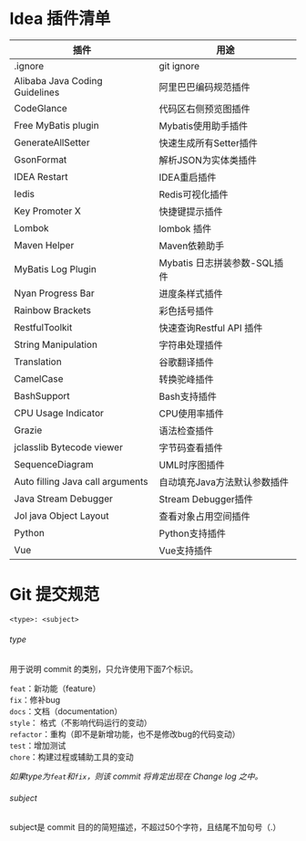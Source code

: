 # Idea 插件清单

| 插件 | 用途 |
| --- | --- |
|.ignore| git ignore| 
| Alibaba Java Coding Guidelines | 阿里巴巴编码规范插件 |
| CodeGlance |  代码区右侧预览图插件 |
| Free MyBatis plugin | Mybatis使用助手插件 |
| GenerateAllSetter | 快速生成所有Setter插件 |
| GsonFormat | 解析JSON为实体类插件 |
| IDEA Restart | IDEA重启插件 |
| Iedis | Redis可视化插件 |
| Key Promoter X | 快捷键提示插件 |
| Lombok | lombok 插件 |
| Maven Helper | Maven依赖助手 |
| MyBatis Log Plugin | Mybatis 日志拼装参数-SQL插件 |
| Nyan Progress Bar | 进度条样式插件 |
| Rainbow Brackets | 彩色括号插件 |
| RestfulToolkit | 快速查询Restful API 插件 |
| String Manipulation | 字符串处理插件 |
| Translation | 谷歌翻译插件 |
| CamelCase | 转换驼峰插件 |
| BashSupport | Bash支持插件 |
| CPU Usage Indicator | CPU使用率插件 |
| Grazie | 语法检查插件 |
| jclasslib Bytecode viewer | 字节码查看插件 |
| SequenceDiagram | UML时序图插件 |
| Auto filling Java call arguments | 自动填充Java方法默认参数插件 |
| Java Stream Debugger | Stream Debugger插件 |
| Jol java Object Layout | 查看对象占用空间插件 |
| Python | Python支持插件 |
| Vue | Vue支持插件 |

# Git 提交规范

`<type>: <subject>`

###### type
用于说明 commit 的类别，只允许使用下面7个标识。

`feat`：新功能（feature）   
`fix`：修补bug   
`docs`：文档（documentation）   
`style`： 格式（不影响代码运行的变动）   
`refactor`：重构（即不是新增功能，也不是修改bug的代码变动）   
`test`：增加测试   
`chore`：构建过程或辅助工具的变动   

*如果type为`feat`和`fix`，则该 commit 将肯定出现在 Change log 之中。*

###### subject
subject是 commit 目的的简短描述，不超过50个字符，且结尾不加句号（.）
